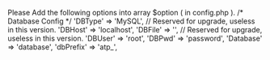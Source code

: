 Please Add the following options into array $option ( in config.php ).
     /* Database Config */
      'DBType' => 'MySQL', // Reserved for upgrade, useless in this version.
      'DBHost' => 'localhost',
      'DBFile' => '', // Reserved for upgrade, useless in this version.
      'DBUser' => 'root',
      'DBPwd' => 'password',
      'Database' => 'database',
      'dbPrefix' => 'atp_',
